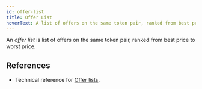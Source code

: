 ```yaml
---
id: offer-list
title: Offer List
hoverText: A list of offers on the same token pair, ranked from best price to worst price.
---
```


An _offer list_ is list of offers on the same token pair, ranked from best price to worst price.

## References
* Technical reference for [Offer lists](../contracts/technical-references/taking-and-making-offers/offer-list.md).
